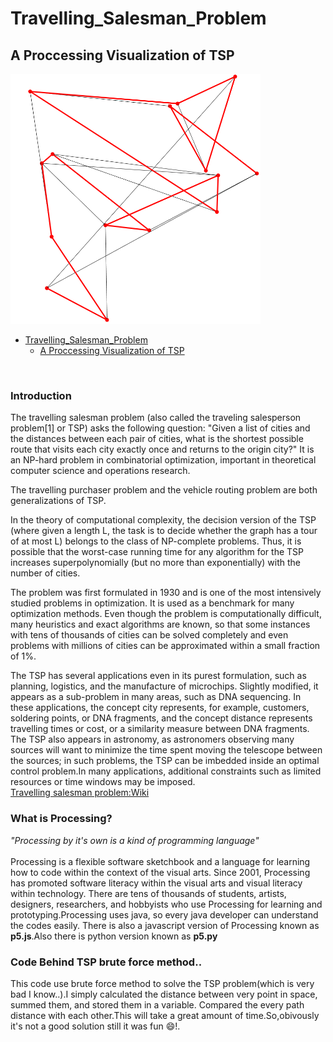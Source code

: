 # Travelling_Salesman_Problem

## A Proccessing Visualization of TSP

<div>
<img src="github.png" alt="Travelling salesman" style="width:400px;height:400px;">
</div>

<!-- @import "[TOC]" {cmd="toc" depthFrom=1 depthTo=6 orderedList=false} -->

<!-- code_chunk_output -->

- [Travelling_Salesman_Problem](#travelling_salesman_problem)
  - [A Proccessing Visualization of TSP](#a-proccessing-visualization-of-tsp)

<!-- /code_chunk_output -->

<br>

<div>

  <h3>Introduction</h3>
  <p>
  The travelling salesman problem (also called the traveling salesperson problem[1] or TSP) asks the following question: "Given a list of cities and the distances between each pair of cities, what is the shortest possible route that visits each city exactly once and returns to the origin city?" It is an NP-hard problem in combinatorial optimization, important in theoretical computer science and operations research.

The travelling purchaser problem and the vehicle routing problem are both generalizations of TSP.

In the theory of computational complexity, the decision version of the TSP (where given a length L, the task is to decide whether the graph has a tour of at most L) belongs to the class of NP-complete problems. Thus, it is possible that the worst-case running time for any algorithm for the TSP increases superpolynomially (but no more than exponentially) with the number of cities.

The problem was first formulated in 1930 and is one of the most intensively studied problems in optimization. It is used as a benchmark for many optimization methods. Even though the problem is computationally difficult, many heuristics and exact algorithms are known, so that some instances with tens of thousands of cities can be solved completely and even problems with millions of cities can be approximated within a small fraction of 1%.

The TSP has several applications even in its purest formulation, such as planning, logistics, and the manufacture of microchips. Slightly modified, it appears as a sub-problem in many areas, such as DNA sequencing. In these applications, the concept city represents, for example, customers, soldering points, or DNA fragments, and the concept distance represents travelling times or cost, or a similarity measure between DNA fragments. The TSP also appears in astronomy, as astronomers observing many sources will want to minimize the time spent moving the telescope between the sources; in such problems, the TSP can be imbedded inside an optimal control problem.In many applications, additional constraints such as limited resources or time windows may be imposed.<br>
<a href="https://en.wikipedia.org/wiki/Travelling_salesman_problem" target="_top">Travelling salesman problem:Wiki</a>

  </p>
  <div>
  <h3>What is Processing?</h3>
  <p>
  <i>"Processing by it's own is a kind of programming language"</i><br>
  <br>
  Processing is a flexible software sketchbook and a language for learning how to code within the context of the visual arts. Since 2001, Processing has promoted software literacy within the visual arts and visual literacy within technology. There are tens of thousands of students, artists, designers, researchers, and hobbyists who use Processing for learning and prototyping.Processing uses java, so every java developer can understand the codes easily. There is also a javascript version of Processing known as <strong>p5.js</strong>.Also there is python version known as <strong>p5.py</strong>
  </p>
  <div>
  <div>
  <h3>Code Behind TSP brute force method..</h3>
  <p>
  This code use brute force method to solve the TSP problem(which is very bad I know..).I simply calculated the distance between very point in space, summed them, and stored them in a variable. Compared the every path distance with each other.This will take a great amount of time.So,obivously it's not a good solution still it was fun 😄!. 
  </p>
  </div>
</div>
